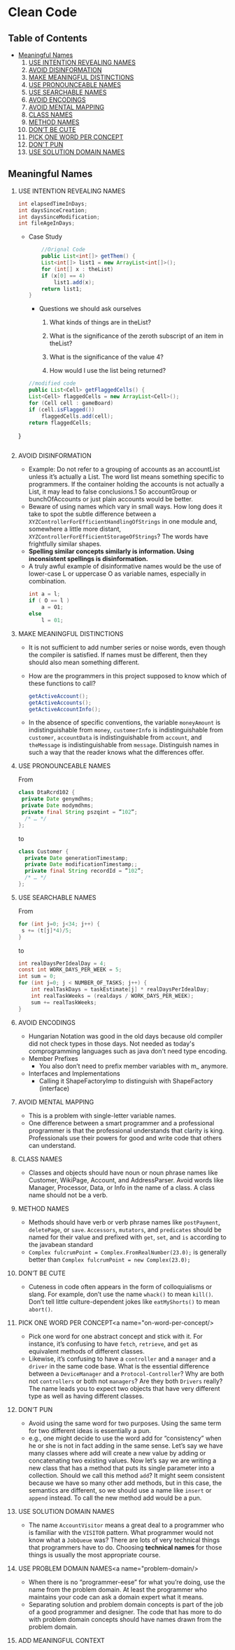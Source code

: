 # Clean Code

## Table of Contents
- [Meaningful Names](#meaningful-names)
    1. [USE INTENTION REVEALING NAMES](#use-intention-revealing-names)
    2. [AVOID DISINFORMATION](#avoid-disinformation)
    3. [MAKE MEANINGFUL DISTINCTIONS](#make-meaningful-distinctions)
    4. [USE PRONOUNCEABLE NAMES](#use-pronouceable-names)
    5. [USE SEARCHABLE NAMES](#use-searchable-names)
    6. [AVOID ENCODINGS](#avoid-encodings)
    7. [AVOID MENTAL MAPPING](#avoid-mental-mapping)
    8. [CLASS NAMES](#class-names)
    9. [METHOD NAMES](#method-names)
    10. [DON’T BE CUTE](#don't-be-cute)
    11. [PICK ONE WORD PER CONCEPT](#one-word-per-concept)
    12. [DON'T PUN](#don't-pun)
    13. [USE SOLUTION DOMAIN NAMES](#solution-domain)


## Meaningful Names
1.  USE INTENTION REVEALING NAMES <a name="use-intention-revealing-names"/>  

    ```java
    int elapsedTimeInDays;
    int daysSinceCreation;
    int daysSinceModification;
    int fileAgeInDays;
    ```
    - Case Study
        ```java
            //Orignal Code
            public List<int[]> getThem() {
            List<int[]> list1 = new ArrayList<int[]>();
            for (int[] x : theList)
            if (x[0] == 4)
                list1.add(x);
            return list1;
        }
        ```
        - Questions we should ask ourselves
            1. What kinds of things are in theList?

            2. What is the significance of the zeroth subscript of an item in theList?

            3. What is the significance of the value 4?

            4. How would I use the list being returned?

        ```java
        //modified code
        public List<Cell> getFlaggedCells() {
        List<Cell> flaggedCells = new ArrayList<Cell>();
        for (Cell cell : gameBoard)
        if (cell.isFlagged())
            flaggedCells.add(cell);
        return flaggedCells;
    }
    ```

2. AVOID DISINFORMATION <a name="avoid-disinformation"/>  
    - Example: Do not refer to a grouping of accounts as an accountList unless it’s actually a List. The word list means something specific to programmers. If the container holding the accounts is not actually a List, it may lead to false conclusions.1 So accountGroup or bunchOfAccounts or just plain accounts would be better.
    - Beware of using names which vary in small ways. How long does it take to spot the subtle difference between a `XYZControllerForEfficientHandlingOfStrings` in one module and, somewhere a little more distant, `XYZControllerForEfficientStorageOfStrings`? The words have frightfully similar shapes.
    - **Spelling similar concepts similarly is information. Using inconsistent spellings is disinformation.**
    - A truly awful example of disinformative names would be the use of lower-case L or uppercase O as variable names, especially in combination.
        ```java
        int a = l;
        if ( O == l )
            a = O1;
        else
            l = 01;
        ```
3. MAKE MEANINGFUL DISTINCTIONS<a name="make-meaningful-distinctions"/>  
    - It is not sufficient to add number series or noise words, even though the compiler is satisfied. If names must be different, then they should also mean something different.
    - How are the programmers in this project supposed to know which of these functions to call?
        ```java
        getActiveAccount();
        getActiveAccounts();
        getActiveAccountInfo();
        ```

    - In the absence of specific conventions, the variable `moneyAmount` is indistinguishable from `money`, `customerInfo` is indistinguishable from `customer`, `accountData` is indistinguishable from `account`, and `theMessage` is indistinguishable from `message`. Distinguish names in such a way that the reader knows what the differences offer.

4. USE PRONOUNCEABLE NAMES<a name="use-pronounceable-names"/>  

    From

    ```java
    class DtaRcrd102 {
     private Date genymdhms;
     private Date modymdhms;
     private final String pszqint = ”102”;
      /* … */
   };
   ```

   to 

   ```java
   class Customer {
     private Date generationTimestamp;
     private Date modificationTimestamp;;
     private final String recordId = ”102”;
     /* … */
   };
   ```

5. USE SEARCHABLE NAMES<a name="use-searchable-names"/>  

    From
    ```java
    for (int j=0; j<34; j++) {
     s += (t[j]*4)/5;
   }
   ```

   to
    ```java
    int realDaysPerIdealDay = 4;
    const int WORK_DAYS_PER_WEEK = 5;
    int sum = 0;
    for (int j=0; j < NUMBER_OF_TASKS; j++) {
        int realTaskDays = taskEstimate[j] * realDaysPerIdealDay;
        int realTaskWeeks = (realdays / WORK_DAYS_PER_WEEK);
        sum += realTaskWeeks;
    }
   ```
6. AVOID ENCODINGS<a name="avoid-encoding"/>  
    - Hungarian Notation was good in the old days because old compiler did not check types in those days. Not needed as today's comprogramming languages such as java don't need type encoding.
    - Member Prefixes
        - You also don’t need to prefix member variables with m_ anymore.
    - Interfaces and Implementations
        - Calling it ShapeFactoryImp to distinguish with ShapeFactory (interface)
7. AVOID MENTAL MAPPING<a name="avoid-mental-mapping"/>  
    - This is a problem with single-letter variable names.
    - One difference between a smart programmer and a professional programmer is that the professional understands that clarity is king. Professionals use their powers for good and write code that others can understand.
8. CLASS NAMES<a name="class-names"/>  
    - Classes and objects should have noun or noun phrase names like Customer, WikiPage, Account, and AddressParser. Avoid words like Manager, Processor, Data, or Info in the name of a class. A class name should not be a verb.
9. METHOD NAMES<a name="method-names"/>  
    - Methods should have verb or verb phrase names like `postPayment`, `deletePage`, or `save`. `Accessors`, `mutators`, and `predicates` should be named for their value and prefixed with `get`, `set`, and `is` according to the javabean standard
    - `Complex fulcrumPoint = Complex.FromRealNumber(23.0);` is generally better than `Complex fulcrumPoint = new Complex(23.0);`
10. DON’T BE CUTE<a name="don't-be-cute"/>  
    - Cuteness in code often appears in the form of colloquialisms or slang. For example, don’t use the name `whack()` to mean `kill()`. Don’t tell little culture-dependent jokes like `eatMyShorts()` to mean `abort()`.
11. PICK ONE WORD PER CONCEPT<a name="on-word-per-concept/>
    - Pick one word for one abstract concept and stick with it. For instance, it’s confusing to have `fetch`, `retrieve`, and `get` as equivalent methods of different classes. 
    - Likewise, it’s confusing to have a `controller` and a `manager` and a `driver` in the same code base. What is the essential difference between a `DeviceManager` and a `Protocol-Controller`? Why are both not `controllers` or both not `managers`? Are they both `Drivers` really? The name leads you to expect two objects that have very different type as well as having different classes.
12. DON’T PUN<a name="don't-pun"/>  
    - Avoid using the same word for two purposes. Using the same term for two different ideas is essentially a pun.
    - e.g., one might decide to use the word add for “consistency” when he or she is not in fact adding in the same sense. Let’s say we have many classes where add will create a new value by adding or concatenating two existing values. Now let’s say we are writing a new class that has a method that puts its single parameter into a collection. Should we call this method `add`? It might seem consistent because we have so many other add methods, but in this case, the semantics are different, so we should use a name like `insert` or `append` instead. To call the new method add would be a pun.
13. USE SOLUTION DOMAIN NAMES<a name="solution-domain"/>
    - The name `AccountVisitor` means a great deal to a programmer who is familiar with the `VISITOR` pattern. What programmer would not know what a `JobQueue` was? There are lots of very technical things that programmers have to do. Choosing **technical names** for those things is usually the most appropriate course.

14. USE PROBLEM DOMAIN NAMES<a name="problem-domain/>
    - When there is no “programmer-eese” for what you’re doing, use the name from the problem domain. At least the programmer who maintains your code can ask a domain expert what it means.
    - Separating solution and problem domain concepts is part of the job of a good programmer and designer. The code that has more to do with problem domain concepts should have names drawn from the problem domain.
15. ADD MEANINGFUL CONTEXT<a name="meaningful-context"/>








